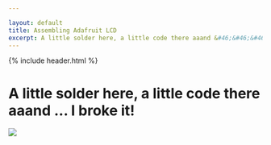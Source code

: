 ```yaml
---

layout: default
title: Assembling Adafruit LCD
excerpt: A little solder here, a little code there aaand &#46;&#46;&#46; I broke it!
---
```


{% include header.html %}

# A little solder here, a little code there aaand &#46;&#46;&#46; I broke it! #

<div class="res-pic">
<img src="{{site.image_path}}/Adafruit-RGB-LCD-Components.jpg" />
</div>